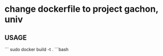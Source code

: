 # change dockerfile to project gachon, univ

<h2>USAGE</h2>
```
sudo docker build -t <image-name> .
```bash
